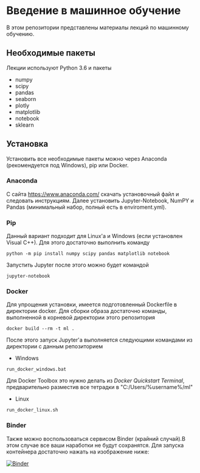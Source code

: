 # Введение в машинное обучение

В этом репозитории представлены материалы лекций по машинному обучению.


## Необходимые пакеты

Лекции используют Python 3.6 и пакеты

*  numpy
*  scipy
*  pandas
*  seaborn
*  plotly
*  matplotlib
*  notebook
*  sklearn


## Установка

Установить все необходимые пакеты можно через Anaconda (рекомендуется под Windows), pip или Docker.

### Anaconda

С сайта https://www.anaconda.com/ скачать установочный файл и следовать инструкциям. Далее установить Jupyter-Notebook, NumPY и Pandas (минимальный набор, полный есть в enviroment.yml).

### Pip

Данный вариант подходит для Linux'a и Windows (если установлен Visual C++). Для этого достаточно выполнить команду
```
python -m pip install numpy scipy pandas matplotlib notebook
```

Запустить Jupyter после этого можно будет командой
```
jupyter-notebook
```

### Docker

Для упрощения установки, имеется подготовленный Dockerfile в директории docker.
Для сборки образа достаточно команды, выполненной в корневой директории этого репозитория
```
docker build --rm -t ml .
```

После этого запуск Jupyter'a выполняется следующими командами из директории с данным репозиторием

*  Windows
```
run_docker_windows.bat
```
Для Docker Toolbox это нужно делать из *Docker Quickstart Terminal*, предварительно разместив все тетрадки в "C:/Users/%username%/ml"

*  Linux
```
run_docker_linux.sh
```


### Binder

Также можно воспользоваться сервисом Binder (крайний случай).В этом случае все ваши наработки не будут сохранятся.
Для запуска контейнера достаточно нажать на изображение ниже:

[![Binder](https://mybinder.org/badge_logo.svg)](https://mybinder.org/v2/gh/spam-izra/ml2021l/main)
